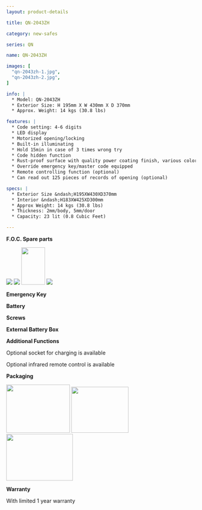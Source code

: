 ```yaml
---
layout: product-details

title: QN-2043ZH

category: new-safes

series: QN

name: QN-2043ZH

images: [
  "qn-2043zh-1.jpg",
  "qn-2043zh-2.jpg",
]

info: |
  * Model: QN-2043ZH
  * Exterior Size: H 195mm X W 430mm X D 370mm
  * Approx. Weight: 14 kgs (30.8 lbs)

features: |
  * Code setting: 4-6 digits 
  * LED display 
  * Motorized opening/locking 
  * Built-in illuminating 
  * Hold 15min in case of 3 times wrong try 
  * Code hidden function 
  * Rust-proof surface with quality power coating finish, various colors available 
  * Override emergency key/master code equipped 
  * Remote controlling function (optional) 
  * Can read out 125 pieces of records of opening (optional)

specs: |
  * Exterior Size &ndash;H195XW430XD370mm
  * Interior &ndash;H183XW425XD300mm
  * Approx Weight: 14 kgs (30.8 lbs)
  * Thickness: 2mm/body, 5mm/door
  * Capacity: 23 lit (0.8 Cubic Feet)

---
```


**F.O.C. Spare parts**

<img src="{IMAGE_CDN}/qn-2043zh-4.jpg" />

<img src="{IMAGE_CDN}/qn-2043zh-5.jpg" />

<img alt="" src="{IMAGE_CDN}/qn-2043zh-6.jpg" style="width: 63px; height: 99px;" />

<img src="{IMAGE_CDN}/qn-2043zh-7.jpg" />

**Emergency Key**

**Battery**

**Screws**

**External Battery Box**

**Additional Functions**

Optional socket for charging is available

Optional infrared remote control is available

**Packaging**

<img height="155" src="{IMAGE_CDN}/qn-2043zh-8.jpg" style="width: 169px; height: 128px" width="221" />

<img height="144" src="{IMAGE_CDN}/qn-2043zh-9.jpg" style="width: 152px; height: 122px" width="183" />

<img height="124" src="{IMAGE_CDN}/qn-2043zh-10.jpg" style="width: 177px; height: 124px" width="205" />

**Warranty**

With limited 1 year warranty
